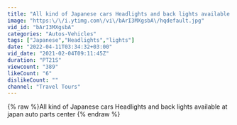 ```yaml
---
title: "All kind of Japanese cars Headlights and back lights available at japan auto parts center"
image: "https:\/\/i.ytimg.com\/vi\/bArI3MXgsbA\/hqdefault.jpg"
vid_id: "bArI3MXgsbA"
categories: "Autos-Vehicles"
tags: ["Japanese","Headlights","lights"]
date: "2022-04-11T03:34:32+03:00"
vid_date: "2021-02-04T09:11:45Z"
duration: "PT21S"
viewcount: "389"
likeCount: "6"
dislikeCount: ""
channel: "Travel Tours"
---
```

{% raw %}All kind of Japanese cars Headlights and back lights available at japan auto parts center {% endraw %}
